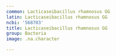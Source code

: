 ```yaml
---
common: Lacticaseibacillus rhamnosus GG
latin: Lacticaseibacillus rhamnosus GG
ncbi: '568703'
title: Lacticaseibacillus rhamnosus GG
group: Bacteria
image: .na.character

---
```


